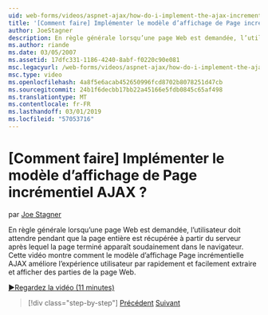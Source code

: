 ```yaml
---
uid: web-forms/videos/aspnet-ajax/how-do-i-implement-the-ajax-incremental-page-display-pattern
title: '[Comment faire] Implémenter le modèle d’affichage de Page incrémentiel AJAX ? | Microsoft Docs'
author: JoeStagner
description: En règle générale lorsqu’une page Web est demandée, l’utilisateur doit attendre pendant que la page entière est récupérée à partir du serveur après lequel la page terminé s’affiche sudde...
ms.author: riande
ms.date: 03/05/2007
ms.assetid: 17dfc331-1186-4240-8abf-f0220c90e081
msc.legacyurl: /web-forms/videos/aspnet-ajax/how-do-i-implement-the-ajax-incremental-page-display-pattern
msc.type: video
ms.openlocfilehash: 4a8f5e6acab452650996fcd8702b8078251d47cb
ms.sourcegitcommit: 24b1f6decbb17bb22a45166e5fdb0845c65af498
ms.translationtype: MT
ms.contentlocale: fr-FR
ms.lasthandoff: 03/01/2019
ms.locfileid: "57053716"
---
```

<a name="how-do-i-implement-the-ajax-incremental-page-display-pattern"></a>[Comment faire] Implémenter le modèle d’affichage de Page incrémentiel AJAX ?
====================
par [Joe Stagner](https://github.com/JoeStagner)

En règle générale lorsqu’une page Web est demandée, l’utilisateur doit attendre pendant que la page entière est récupérée à partir du serveur après lequel la page terminé apparaît soudainement dans le navigateur. Cette vidéo montre comment le modèle d’affichage Page incrémentielle AJAX améliore l’expérience utilisateur par rapidement et facilement extraire et afficher des parties de la page Web.

[&#9654;Regardez la vidéo (11 minutes)](https://channel9.msdn.com/Blogs/ASP-NET-Site-Videos/how-do-i-implement-the-ajax-incremental-page-display-pattern)

> [!div class="step-by-step"]
> [Précédent](how-do-i-implement-the-ajax-paging-pattern.md)
> [Suivant](how-do-i-implement-the-incremental-page-display-pattern-using-http-get-and-post.md)
